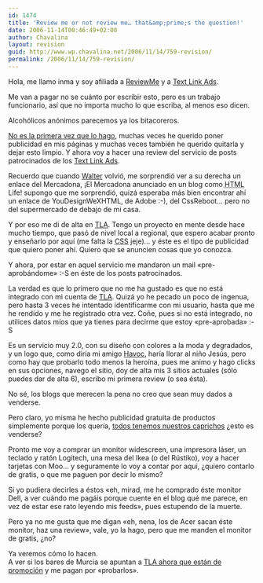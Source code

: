 ```yaml
---
id: 1474
title: 'Review me or not review me… that&amp;prime;s the question!'
date: 2006-11-14T00:46:49+02:00
author: Chavalina
layout: revision
guid: http://www.wp.chavalina.net/2006/11/14/759-revision/
permalink: /2006/11/14/759-revision/
---
```

Hola, me llamo inma y soy afiliada a [ReviewMe](http://www.reviewme.com) y a [Text Link Ads](http://www.text-link-ads.com/?ref=39914).

Me van a pagar no se cuánto por escribir esto, pero es un trabajo funcionario, así que no importa mucho lo que escriba, al menos eso dicen.

Alcohólicos anónimos parecemos ya los bitacoreros.

<a href="http://chavalina.net/comentar.php?idpost=144&q=publicidad" target="_blank">No es la primera vez que lo hago</a>, muchas veces he querido poner publicidad en mis páginas y muchas veces también he querido quitarla y dejar esto limpio. Y ahora voy a hacer una review del servicio de posts patrocinados de los [Text Link Ads](http://www.text-link-ads.com/?ref=39914).

Recuerdo que cuando [Walter](http://htmllife.com/) volvió, me sorprendió ver a su derecha un enlace del Mercadona, ¡El Mercadona anunciado en un blog como <acronym title="HyperText Markup Language">HTML</acronym> Life! supongo que me sorprendió, quizá esperaba más bien encontrar ahí un enlace de YouDesignWeXHTML, de Adobe :-), del CssReboot… pero no del supermercado de debajo de mi casa.

Y por eso me di de alta en [TLA](http://www.text-link-ads.com/?ref=39914 "Text Link Ads"). Tengo un proyecto en mente desde hace mucho tiempo, que pasó de nivel local a regional, que espero acabar pronto y enseñarlo por aquí (me falta la <acronym title="Cascade Style Sheets">CSS</acronym> jeje)… y éste es el tipo de publicidad que quiero poner ahí. Quiero que se anuncien cosas que yo conozca.

Y ahora, por estar en aquel servicio me mandaron un mail «pre-aprobándome» :-S en éste de los posts patrocinados.

La verdad es que lo primero que no me ha gustado es que no está integrado con mi cuenta de [TLA](http://www.text-link-ads.com/?ref=39914 "Text Link Ads"). Quizá yo he pecado un poco de ingenua, pero hasta 3 veces he intentado identificarme con mi usuario, hasta que me he rendido y me he registrado otra vez. Coñe, pues si no está integrado, no utilices datos míos que ya tienes para decirme que estoy «pre-aprobada» :-S

Es un servicio muy 2.0, con su diseño con colores a la moda y degradados, y un logo que, como diría mi amigo [Havoc](http://www.greensouth.net), haría llorar al niño Jesús, pero como hay que probarlo todo menos la heroína, pues me animo y hago clicks en sus opciones, navego el sitio, doy de alta mis 3 sitios actuales (sólo puedes dar de alta 6), escribo mi primera review (o sea ésta). 

No sé, los blogs que merecen la pena no creo que sean muy dados a venderse.

Pero claro, yo misma he hecho publicidad gratuita de productos simplemente porque los quería, [todos tenemos nuestros caprichos](http://chavalina.net/archivos.php?patron=capri) ¿esto es venderse?

Pronto me voy a comprar un monitor widescreen, una impresora láser, un teclado y ratón Logitech, una mesa del Ikea (o del Rústiko), voy a hacer tarjetas con Moo… y seguramente lo voy a contar por aquí, ¿quiero contarlo de gratis, o que me paguen por decir lo mismo?

Si yo pudiera decirles a éstos «eh, mirad, me he comprado éste monitor Dell, a ver cuándo me pagáis porque cuente en el blog qué me parece, en vez de estar ese rato leyendo mis feeds», pues estupendo de la muerte.

Pero ya no me gusta que me digan «eh, nena, los de Acer sacan éste monitor, haz una review», vale, yo la hago, pero que me manden el monitor de gratis, ¿no?

Ya veremos cómo lo hacen.  
A ver si los bares de Murcia se apuntan a [TLA ahora que están de promoción](http://www.text-link-ads.com/starter_kit.php?ref=39914 "Text Link Ads") y me pagan por «probarlos».